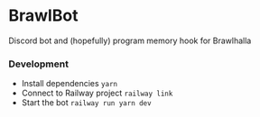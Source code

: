 # BrawlBot

Discord bot and (hopefully) program memory hook for Brawlhalla

### Development

- Install dependencies `yarn`
- Connect to Railway project `railway link`
- Start the bot `railway run yarn dev`